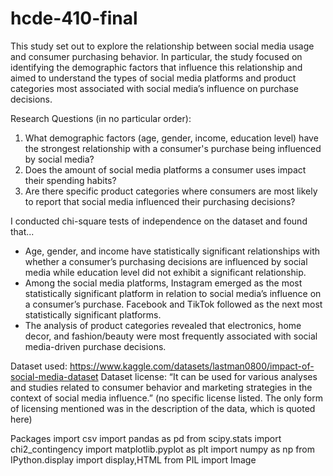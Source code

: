 # hcde-410-final
This study set out to explore the relationship between social media usage and consumer purchasing behavior. In particular, the study focused on identifying the demographic factors that influence this relationship and aimed to understand the types of social media platforms and product categories most associated with social media’s influence on purchase decisions.

Research Questions (in no particular order):
1. What demographic factors (age, gender, income, education level) have the strongest relationship with a consumer's purchase being influenced by social media?
2. Does the amount of social media platforms a consumer uses impact their spending habits?
3. Are there specific product categories where consumers are most likely to report that social media influenced their purchasing decisions?

I conducted chi-square tests of independence on the dataset and found that... 
* Age, gender, and income have statistically significant relationships with whether a consumer’s purchasing decisions are influenced by social media while education level did not exhibit a significant relationship.
* Among the social media platforms, Instagram emerged as the most statistically significant platform in relation to social media’s influence on a consumer’s purchase. Facebook and TikTok followed as the next most statistically significant platforms.
* The analysis of product categories revealed that electronics, home decor, and fashion/beauty were most frequently associated with social media-driven purchase decisions. 

Dataset used: https://www.kaggle.com/datasets/lastman0800/impact-of-social-media-dataset
Dataset license: “It can be used for various analyses and studies related to consumer behavior and marketing strategies in the context of social media influence.” (no specific license listed. The only form of licensing mentioned was in the description of the data, which is quoted here)

Packages
import csv
import pandas as pd
from scipy.stats import chi2_contingency
import matplotlib.pyplot as plt
import numpy as np
from IPython.display import display,HTML
from PIL import Image

